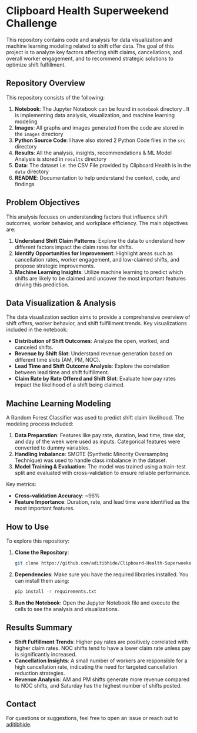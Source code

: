 # Clipboard Health Superweekend Challenge
This repository contains code and analysis for data visualization and machine learning modeling related to shift offer data. The goal of this project is to analyze key factors affecting shift claims, cancellations, and overall worker engagement, and to recommend strategic solutions to optimize shift fulfillment.

## Repository Overview
This repository consists of the following:
1. **Notebook**: The Jupyter Notebook can be found in `notebook` directory . It is implementing data analysis, visualization, and machine learning modeling
2. **Images**: All graphs and images generated from the code are stored in the `images` directory
3. **Python Source Code**: I have also stored 2 Python Code files in the `src` directory
4. **Results**: All the analysis, insights, recommendations & ML Model Analysis is stored in `results` directory
5. **Data**: The dataset i.e. the CSV File provided by Clipboard Health is in the `data` directory
6. **README**: Documentation to help understand the context, code, and findings

## Problem Objectives
This analysis focuses on understanding factors that influence shift outcomes, worker behavior, and workplace efficiency. The main objectives are:
1. **Understand Shift Claim Patterns**: Explore the data to understand how different factors impact the claim rates for shifts.
2. **Identify Opportunities for Improvement**: Highlight areas such as cancellation rates, worker engagement, and low-claimed shifts, and propose strategic improvements.
3. **Machine Learning Insights**: Utilize machine learning to predict which shifts are likely to be claimed and uncover the most important features driving this prediction.

## Data Visualization & Analysis
The data visualization section aims to provide a comprehensive overview of shift offers, worker behavior, and shift fulfillment trends. Key visualizations included in the notebook:
- **Distribution of Shift Outcomes**: Analyze the open, worked, and canceled shifts.
- **Revenue by Shift Slot**: Understand revenue generation based on different time slots (AM, PM, NOC).
- **Lead Time and Shift Outcome Analysis**: Explore the correlation between lead time and shift fulfillment.
- **Claim Rate by Rate Offered and Shift Slot**: Evaluate how pay rates impact the likelihood of a shift being claimed.

## Machine Learning Modeling
A Random Forest Classifier was used to predict shift claim likelihood. The modeling process included:
1. **Data Preparation**: Features like pay rate, duration, lead time, time slot, and day of the week were used as inputs. Categorical features were converted to dummy variables.
2. **Handling Imbalance**: SMOTE (Synthetic Minority Oversampling Technique) was used to handle class imbalance in the dataset.
3. **Model Training & Evaluation**: The model was trained using a train-test split and evaluated with cross-validation to ensure reliable performance.

Key metrics:
- **Cross-validation Accuracy**: ~96%
- **Feature Importance**: Duration, rate, and lead time were identified as the most important features.

## How to Use

To explore this repository:

1. **Clone the Repository**:
   ```sh
   git clone https://github.com/aditibhide/Clipboard-Health-Superweekend-Challenge.git
   ```

2. **Dependencies**:
   Make sure you have the required libraries installed. You can install them using:
   ```sh
   pip install -r requirements.txt
   ```

3. **Run the Notebook**:
   Open the Jupyter Notebook file and execute the cells to see the analysis and visualizations.

## Results Summary
- **Shift Fulfillment Trends**: Higher pay rates are positively correlated with higher claim rates. NOC shifts tend to have a lower claim rate unless pay is significantly increased.
- **Cancellation Insights**: A small number of workers are responsible for a high cancellation rate, indicating the need for targeted cancellation reduction strategies.
- **Revenue Analysis**: AM and PM shifts generate more revenue compared to NOC shifts, and Saturday has the highest number of shifts posted.

## Contact
For questions or suggestions, feel free to open an issue or reach out to [aditibhide](https://github.com/aditibhide).

